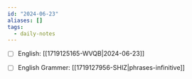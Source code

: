 ```yaml
---
id: "2024-06-23"
aliases: []
tags:
  - daily-notes
---
```


- [ ] English: [[1719125165-WVQB|2024-06-23]]
- [ ] English Grammer: [[1719127956-SHIZ|phrases-infinitive]]

